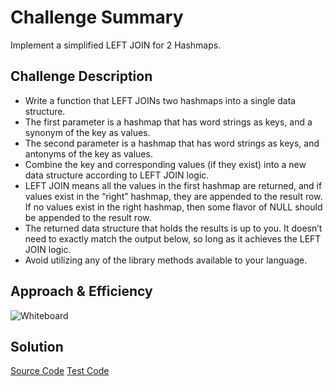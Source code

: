 # Challenge Summary
Implement a simplified LEFT JOIN for 2 Hashmaps.

## Challenge Description
* Write a function that LEFT JOINs two hashmaps into a single data structure.
* The first parameter is a hashmap that has word strings as keys, and a synonym of the key as values.
* The second parameter is a hashmap that has word strings as keys, and antonyms of the key as values.
* Combine the key and corresponding values (if they exist) into a new data structure according to LEFT JOIN logic.
* LEFT JOIN means all the values in the first hashmap are returned, and if values exist in the “right” hashmap, they are appended to the result row. If no values exist in the right hashmap, then some flavor of NULL should be appended to the result row.
* The returned data structure that holds the results is up to you. It doesn’t need to exactly match the output below, so long as it achieves the LEFT JOIN logic.
* Avoid utilizing any of the library methods available to your language.

## Approach & Efficiency
![Whiteboard](assets/left_join.JPG)

## Solution
[Source Code](https://github.com/leepj85/data-structures-and-algorithms/blob/master/code401challenges/src/main/java/code401challenges/hashtable/LeftJoin.java)
[Test Code](https://github.com/leepj85/data-structures-and-algorithms/blob/master/code401challenges/src/test/java/code401challenges/hashtable/LeftJoinTest.java)
